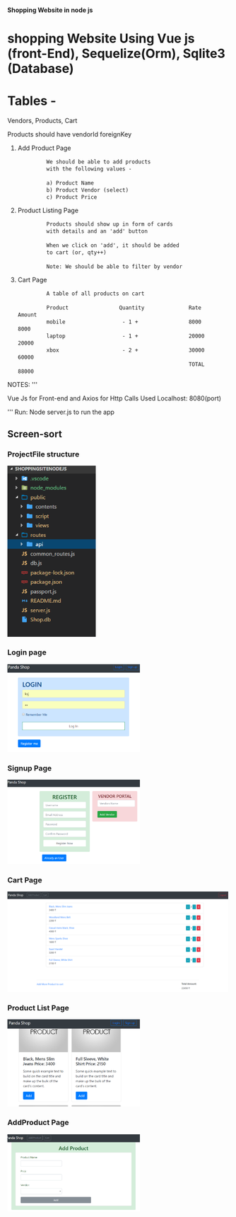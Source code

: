 #### Shopping Website in node js

# shopping Website Using Vue js (front-End), Sequelize(Orm), Sqlite3 (Database)

# Tables - 

Vendors, Products, Cart

Products should have vendorId foreignKey

1. Add Product Page

                We should be able to add products
                with the following values - 
                
                a) Product Name
                b) Product Vendor (select)
                c) Product Price

2. Product Listing Page

                Products should show up in form of cards
                with details and an 'add' button

                When we click on 'add', it should be added
                to cart (or, qty++)

                Note: We should be able to filter by vendor

3. Cart Page
                
                A table of all products on cart

                Product                Quantity              Rate       Amount
                mobile                  - 1 +                8000        8000
                laptop                  - 1 +                20000       20000
                xbox                    - 2 +                30000       60000
                                                             TOTAL       88000


NOTES:
'''

Vue Js for Front-end and Axios for Http Calls 
Used Localhost: 8080(port)

'''
Run: Node server.js to run the app

##  Screen-sort


### ProjectFile structure
<img src="./ShoppingPrj_pic/project_Structure.png" width="200px">

### Login page
<img src="./ShoppingPrj_pic/loginPage.png" width="300px">

### Signup Page
<img src="./ShoppingPrj_pic/signUp_Vendor.png" width="300px">


### Cart Page
<img src="./ShoppingPrj_pic/cart_Page.png" width="500px">

### Product List Page
<img src="./ShoppingPrj_pic/productList.png" width="300px">

### AddProduct Page
<img src="./ShoppingPrj_pic/addProduct.png" width="300px">



 


